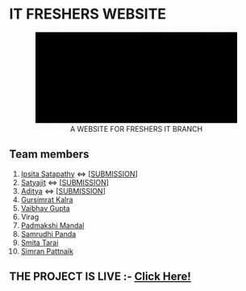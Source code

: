 # IT FRESHERS WEBSITE
<p align="center">
<img height="180px" width="400px" src="https://github.com/conqryash007/IT_Freshers_Website/blob/main/public/freshers-website-logo.gif" /><br/>
A WEBSITE FOR FRESHERS IT BRANCH
  </p> 

## Team members
1. <a href="https://github.com/ipsitasatapathy">Ipsita Satapathy</a> <=> [<a href="https://github.com/ipsitasatapathy/resources-page">SUBMISSION</a>]
2. <a href="https://github.com/gospeller986">Satyajit</a> <=> [<a href="https://github.com/gospeller986/FRESHERS">SUBMISSION</a>]
3. <a href="https://github.com/adityasandy313">Aditya</a> <=> [<a href="https://github.com/ipsitasatapathy/resources-page">SUBMISSION</a>]
4. <a href="https://github.com/gsk-007">Gursimrat Kalra</a>
5. <a href="https://github.com/TheDemantor">Vaibhav Gupta</a>
6. <a> Virag</a>
7. <a href="https://github.com/padmakshimandal">Padmakshi Mandal</a>
8. <a href="https://github.com/Samrudhi8">Samrudhi Panda</a>
9. <a href="https://github.com/smita50">Smita Tarai</a>
10. <a href="https://github.com/Simran1604">Simran Pattnaik</a>

## THE PROJECT IS LIVE :- <a href="https://freshit.netlify.app/">Click Here!</a>
